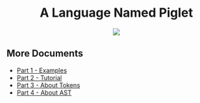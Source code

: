 <h1 align="center">A Language Named Piglet</h1>

<p align="center">
  <img src="https://i.ibb.co/ncWk2qW/piggy-bank-200.png">
</p>

## More Documents

- [Part 1 - Examples](https://b.kyuchan.cn/2020/01/01/piglet-examples/)
- [Part 2 - Tutorial](https://b.kyuchan.cn/2020/01/01/piglet-tutorial/)
- [Part 3 - About Tokens](https://b.kyuchan.cn/2020/01/01/piglet-tokens/)
- [Part 4 - About AST](https://b.kyuchan.cn/2020/01/01/piglet-ast/)